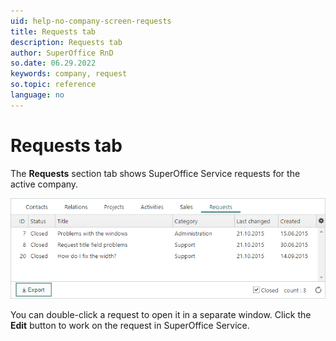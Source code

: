 ```yaml
---
uid: help-no-company-screen-requests
title: Requests tab
description: Requests tab
author: SuperOffice RnD
so.date: 06.29.2022
keywords: company, request
so.topic: reference
language: no
---
```


# Requests tab

The **Requests** section tab shows SuperOffice Service requests for the active company.

![Requests section in company -screenshot][img1]

You can double-click a request to open it in a separate window. Click the **Edit** button to work on the request in SuperOffice Service.

<!-- Referenced links -->

<!-- Referenced images -->
[img1]: media/requests-detail.bmp

